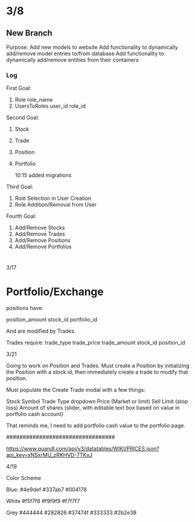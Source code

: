 # 3/8

## New Branch
Purpose: 
Add new models to website
Add functionality to dynamically add/remove model entries to/from database
Add functionality to dynamically add/remove entities from their containers

### Log
First Goal:
1. Role
	role_name
2. UsersToRoles
	user_id
	role_id

Second Goal:
1. Stock
2. Trade
3. Position
4. Portfolio


	10:15 added migrations

Third Goal:
1. Role Selection in User Creation
2. Role Addition/Removal from User

Fourth Goal:
1. Add/Remove Stocks
2. Add/Remove Trades
3. Add/Remove Positions
4. Add/Remove Portfolios

# <Next Entry>


3/17

# Portfolio/Exchange

positions have:

position_amount
stock_id
portfolio_id

And are modified by Trades. 

Trades require: 
trade_type
trade_price
trade_amount
stock_id
position_id


3/21

Going to work on Position and Trades. Must create a Position by initializing the Position with a stock id, then immediately create a trade to modify that position. 

Must populate the Create Trade modal with a few things:

Stock Symbol
Trade Type dropdown
Price (Market or limit)
Sell Limit (stop loss)
Amount of shares (slider, with editable text box based on value in portfolio cash account)

That reminds me, I need to add portfolio cash value to the portfolio page. 

#################################




https://www.quandl.com/api/v3/datatables/WIKI/PRICES.json?api_key=xNSxrMU_zRKHVD-7TKxJ


4/19

Color Scheme 

Blue: 
#4e9def
#337ab7
#004178

White
#f5f7f8
#f9f9f9
#f7f7f7

Grey
#444444
#282826
#37474f
#333333
#2b2e38















